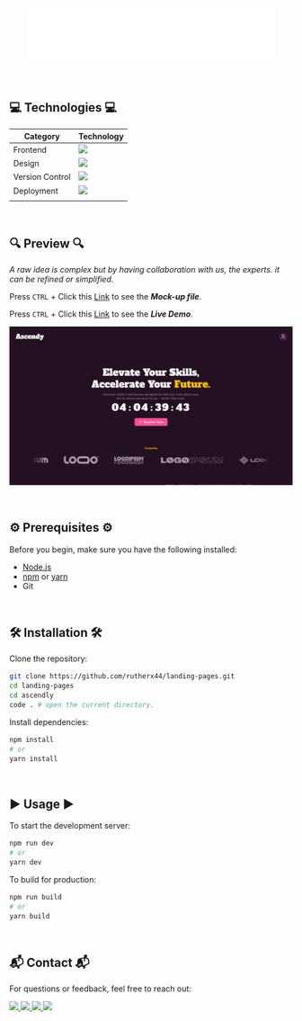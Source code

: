 <h3 align="center">
  
  ![Project Screenshot](src/assets/logo.png)
</h3>

<br/>

## 💻 Technologies 💻

| Category        | Technology                                                                                                      |
| --------------- | --------------------------------------------------------------------------------------------------------------- |
| Frontend        | <img src="https://go-skill-icons.vercel.app/api/icons?i=html,css,javascript,react,vite,tailwind&titles=true" /> |
| Design          | <img src="https://go-skill-icons.vercel.app/api/icons?i=figma,ps&titles=true" />                                |
| Version Control | <img src="https://go-skill-icons.vercel.app/api/icons?i=git&titles=true" />                                     |
| Deployment      | <img src="https://go-skill-icons.vercel.app/api/icons?i=vercel&titles=true" />                                  |
|                 |                                                                                                                 |

<br/>

## 🔍 Preview 🔍

<i>A raw idea is complex but by having collaboration with us, the experts. it can be refined or simplified.</i>

Press `CTRL` + Click this [Link](https://www.figma.com/design/WxMycqKsbVtKD4s6jUnV4J/Ascendly-Landing-Page?node-id=6-55&t=0BWI6NMjls8Tvucx-1) to see the **_Mock-up file_**.

Press `CTRL` + Click this [Link](https://ascendly-landing-page.vercel.app) to see the **_Live Demo_**.

![Project Screenshot](public/preview.png)

<br/>

## ⚙️ Prerequisites ⚙️

Before you begin, make sure you have the following installed:

- [Node.js](https://nodejs.org/)
- [npm](https://www.npmjs.com/) or [yarn](https://yarnpkg.com/)
- Git

<br/>

## 🛠️ Installation 🛠️

Clone the repository:

```bash
git clone https://github.com/rutherx44/landing-pages.git
cd landing-pages
cd ascendly
code . # open the current directory.
```

Install dependencies:

```bash
npm install
# or
yarn install
```

<br/>

## ▶️ Usage ▶️

To start the development server:

```bash
npm run dev
# or
yarn dev
```

To build for production:

```bash
npm run build
# or
yarn build
```

<br/>

## 📬 Contact 📬

For questions or feedback, feel free to reach out:

<div>
  <a href="https://linkedin.com/in/ruther-dio" target="_blank">
    <img src="https://img.shields.io/badge/LinkedIn-0A66C2?style=for-the-badge&logo=linkedin&logoColor=white" target="_blank" />
  </a>
  <a href="mailto:ruther.diox04@gmail.com">
    <img src="https://img.shields.io/badge/Gmail-B71C1C?style=for-the-badge&logo=gmail&logoColor=white" target="_blank" />
  </a>
  <a href="https://dribbble.com/rthrx44" target="_blank">
    <img src="https://img.shields.io/badge/Dribbble-EA4C89?style=for-the-badge&logo=dribbble&logoColor=white" target="_blank" />
  </a>
  <a href="https://www.behance.net/rutherdio" target="_blank">
    <img src="https://img.shields.io/badge/-Behance-0054F7?style=for-the-badge&logo=behance&logoColor=white" target="_blank" />
  </a>
<!--   <a href="https://ruther-portfolio.vercel.app/" target="_blank">
    <img src="https://img.shields.io/badge/Portfolio-84CC16?style=for-the-badge&logo=producthunt&logoColor=white" target="_blank" />
  </a> -->
</div>
